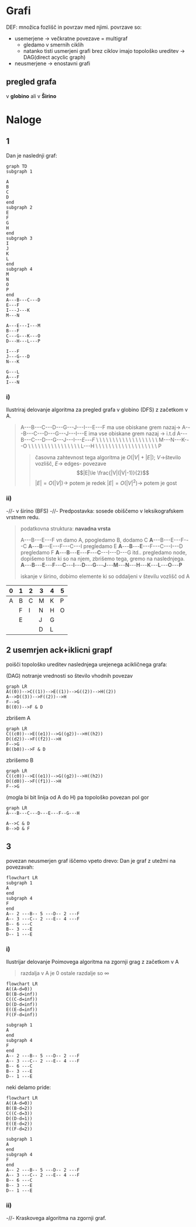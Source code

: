 # Grafi
DEF: množica fozlišč in povrzav med njimi.
povrzave so:
- usemerjene -> večkratne povezave = multigraf
	- gledamo v smernih ciklih
	- natanko tisti usmerjeni grafi brez ciklov imajo topološko ureditev -> DAG(direct acyclic graph)
- neusmerjene -> enostavni grafi

## pregled grafa
v **globino** ali v **Širino** 


# Naloge
## 1
Dan je naslednji graf:

```mermaid
graph TD
subgraph 1

A
B
C
D
end
subgraph 2
E
F
G
H
end
subgraph 3
I
J
K
L
end
subgraph 4
M
N
O
P
end
A---B---C---D
E---F
I---J---K
M---N

A---E---I---M
B---F
C---G---K---O
D---H---L---P

I---F
J---G---D
N---K

G---L
A---F
I---N

```

### i)
Ilustriraj delovanje algoritma za pregled grafa v globino (DFS) z začetkom v A.

> A---B---C---D---G---J---I---E---F
> ma use obiskane grem nazaj->
> A---B---C---D---G---J---I---E
> ima vse obiskane grem nazaj -> i.t.d
> A---B---C---D---G---J---I---$E$---$F$
> \ \ \ \ \ \ \ \ \ \ \ \ \ \ \ \ \ \ \  M---N---K---O
> \ \ \ \ \ \ \ \ \ \ \ \ \ \ \ \  L---H
> \ \ \ \ \ \ \ \ \ \ \ \ \ \ \ \ \ \ \  P
> > časovna zahtevnost tega algoritma je $O(|V|+|E|)$; $V$->število vozlišč, $E$-> edges- povezave
> > $$|E|\le \frac{|V|(|V|-1)}{2}$$
> > $|E|=O(|V|)$-> potem je redek
> > $|E|=O(|V|^2)$-> potem je gost
> >  
### ii)
-//- v širino (BFS) -//-
Predpostavka: sosede obiščemo v leksikografskem vrstnem redu.

> podatkovna struktura: **navadna vrsta**
> 
> A---B---E---F
> vn damo A, ppogledamo B, dodamo C
> **A**---B---E---F---C
> **A**---**B**---E---F---C---I
> pregledamo E
> **A**---**B**---**E**---F---C---I---D
> pregledamo F
> **A**---**B**---**E**---**F**---**C**---I---D---G
> itd.. pregledamo node, dopišemo tiste ki so na njem, zbrišemo tega, gremo na naslednjega.
> **A**---**B**---**E**---**F**---**C**---**I**---**D**---**G**---**J**---**M**---**N**---**H**---**K**---**L**---**O**---**P**
> 
> iskanje v širino, dobimo elemente ki so oddaljeni v številu vozlišč od A

| 0   | 1   | 2   | 3   | 4   | 5   |
| --- | --- | --- | --- | --- | --- |
| A   | B   | C   | M   | K   | P   |
|     | F   | I   | N   | H   | O   |
|     | E   |     | J   | G   |     |
|     |     |     | D   | L   |     |

## 2 usemrjen ack+iklicni grapf
poišči topološko ureditev naslednjega urejenega acikličnega grafa:

(DAG)
notranje vrednosti so število vhodnih povezav
```mermaid
graph LR
A((0))-->C((1))-->E((1))-->G((2))-->H((2))
A-->D((3))-->F((2))-->H
F-->G
B((0))-->F & D
```
zbrišem A
```mermaid
graph LR
C((c0))-->E((e1))-->G((g2))-->H((h2))
D((d2))-->F((f2))-->H
F-->G
B((b0))-->F & D
```
zbrišemo B
```mermaid
graph LR
C((c0))-->E((e1))-->G((g2))-->H((h2))
D((d0))-->F((f1))-->H
F-->G
```
(mogla bi bit linija od A do H) pa topološko povezan pol gor
```mermaid
graph LR
A---B---C---D---E---F--G---H

A-->C & D
B-->D & F
```
## 3
povezan neusmerjen graf
iščemo vpeto drevo:
Dan je graf z utežmi na povezavah:
```mermaid
flowchart LR
subgraph 1
A
end
subgraph 4
F
end
A-- 2 ---B-- 5 ---D-- 2 ---F
A-- 3 ---C-- 2 ---E-- 4 ---F
B-- 6 ---C
B-- 3 ---E
D-- 1 ---E
```
### i)
Ilustrijar delovanje Poimovega algoritma na zgornji grag z začetkom v A
> razdalja v A je 0
> ostale razdalje so $\infty$

```mermaid
flowchart LR
A((A-d=0))
B((B-d=inf))
C((C-d=inf))
D((D-d=inf))
E((E-d=inf))
F((F-d=inf))

subgraph 1
A
end
subgraph 4
F
end
A-- 2 ---B-- 5 ---D-- 2 ---F
A-- 3 ---C-- 2 ---E-- 4 ---F
B-- 6 ---C
B-- 3 ---E
D-- 1 ---E
```
neki delamo pride:
```mermaid
flowchart LR
A((A-d=0))
B((B-d=2))
C((C-d=3))
D((D-d=1))
E((E-d=2))
F((F-d=2))

subgraph 1
A
end
subgraph 4
F
end
A-- 2 ---B-- 5 ---D-- 2 ---F
A-- 3 ---C-- 2 ---E-- 4 ---F
B-- 6 ---C
B-- 3 ---E
D-- 1 ---E
```

### ii)
-//- Kraskovega algoritma na zgornji graf.